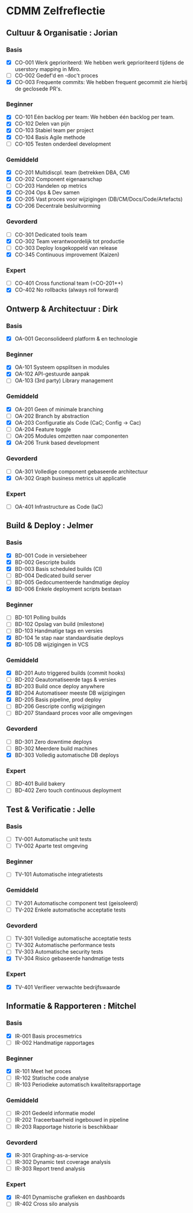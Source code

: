# CDMM Zelfreflectie

## Cultuur & Organisatie : Jorian

### Basis

- [x] CO-001 Werk geprioriteerd: We hebben werk geprioriteerd tijdens de userstory mapping in Miro.
- [ ] CO-002 Gedef'd en -doc't proces
- [x] CO-003 Frequente commits: We hebben frequent gecommit zie hierbij de geclosede PR's.

### Beginner

- [x] CO-101 Eén backlog per team: We hebben één backlog per team.
- [x] CO-102 Delen van pijn
- [x] CO-103 Stabiel team per project
- [x] CO-104 Basis Agile methode
- [ ] CO-105 Testen onderdeel development

### Gemiddeld

- [x] CO-201 Multidiscpl. team (betrekken DBA, CM)
- [x] CO-202 Component eigenaarschap
- [ ] CO-203 Handelen op metrics
- [x] CO-204 Ops & Dev samen
- [x] CO-205 Vast proces voor wijzigingen (DB/CM/Docs/Code/Artefacts)
- [x] CO-206 Decentrale besluitvorming

### Gevorderd

- [ ] CO-301 Dedicated tools team
- [x] CO-302 Team verantwoordelijk tot productie
- [ ] CO-303 Deploy losgekoppeld van release
- [x] CO-345 Continuous improvement (Kaizen)

### Expert

- [ ] CO-401 Cross functional team (=CO-201++)
- [x] CO-402 No rollbacks (always roll forward)

## Ontwerp & Architectuur : Dirk

### Basis

- [x] OA-001 Geconsolideerd platform & en technologie

### Beginner

- [x] OA-101 Systeem opsplitsen in modules
- [x] OA-102 API-gestuurde aanpak
- [ ] OA-103 (3rd party) Library management

### Gemiddeld

- [x] OA-201 Geen of minimale branching
- [ ] OA-202 Branch by abstraction
- [x] OA-203 Configuratie als Code (CaC; Config -> Cac)
- [ ] OA-204 Feature toggle
- [ ] OA-205 Modules omzetten naar componenten
- [x] OA-206 Trunk based development

### Gevorderd

- [ ] OA-301 Volledige component gebaseerde architectuur
- [x] OA-302 Graph business metrics uit applicatie

### Expert

- [ ] OA-401 Infrastructure as Code (IaC)

## Build & Deploy : Jelmer

### Basis

- [x] BD-001 Code in versiebeheer
- [x] BD-002 Gescripte builds
- [x] BD-003 Basis scheduled builds (CI)
- [ ] BD-004 Dedicated build server
- [ ] BD-005 Gedocumenteerde handmatige deploy
- [x] BD-006 Enkele deployment scripts bestaan

### Beginner

- [ ] BD-101 Polling builds
- [ ] BD-102 Opslag van build (milestone)
- [ ] BD-103 Handmatige tags en versies
- [x] BD-104 1e stap naar standaardisatie deploys
- [x] BD-105 DB wijzigingen in VCS

### Gemiddeld

- [x] BD-201 Auto triggered builds (commit hooks)
- [ ] BD-202 Geautomatiseerde tags & versies
- [x] BD-203 Build once deploy anywhere
- [x] BD-204 Automatiseer meeste DB wijzigingen
- [x] BD-205 Basis pipeline, prod deploy
- [ ] BD-206 Gescripte config wijzigingen
- [ ] BD-207 Standaard proces voor alle omgevingen

### Gevorderd

- [ ] BD-301 Zero downtime deploys
- [ ] BD-302 Meerdere build machines
- [x] BD-303 Volledig automatische DB deploys

### Expert

- [ ] BD-401 Build bakery
- [ ] BD-402 Zero touch continuous deployment

## Test & Verificatie : Jelle

### Basis

- [ ] TV-001 Automatische unit tests
- [ ] TV-002 Aparte test omgeving

### Beginner

- [ ] TV-101 Automatische integratietests

### Gemiddeld

- [ ] TV-201 Automatische component test (geisoleerd)
- [ ] TV-202 Enkele automatische acceptatie tests

### Gevorderd

- [ ] TV-301 Volledige automatische acceptatie tests
- [ ] TV-302 Automatische performance tests
- [ ] TV-303 Automatische security tests
- [x] TV-304 Risico gebaseerde handmatige tests

### Expert

- [x] TV-401 Verifieer verwachte bedrijfswaarde

## Informatie & Rapporteren : Mitchel

### Basis

- [x] IR-001 Basis procesmetrics
- [ ] IR-002 Handmatige rapportages

### Beginner

- [x] IR-101 Meet het proces
- [ ] IR-102 Statische code analyse
- [ ] IR-103 Periodieke automatisch kwaliteitsrapportage

### Gemiddeld

- [ ] IR-201 Gedeeld informatie model
- [ ] IR-202 Traceerbaarheid ingebouwd in pipeline
- [ ] IR-203 Rapportage historie is beschikbaar

### Gevorderd

- [x] IR-301 Graphing-as-a-service
- [ ] IR-302 Dynamic test coverage analysis
- [ ] IR-303 Report trend analysis

### Expert

- [x] IR-401 Dynamische grafieken en dashboards
- [ ] IR-402 Cross silo analysis
